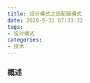 ```yaml
---
title: 设计模式之适配器模式
date: 2020-5-31 07:33:32
tags:
- 设计模式
categories:
- 技术
---
```


### 概述



<!-- more -->